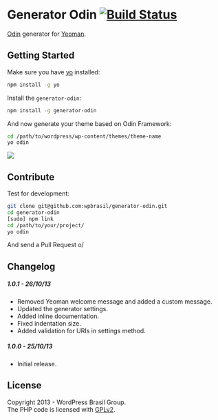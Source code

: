 # Generator Odin [![Build Status](https://secure.travis-ci.org/wpbrasil/generator-odin.png?branch=master)](https://travis-ci.org/wpbrasil/generator-odin)

[Odin](http://wpod.in/) generator for [Yeoman](http://yeoman.io).

## Getting Started ##

Make sure you have [yo](https://github.com/yeoman/yo) installed: 

```bash
npm install -g yo
```

Install the `generator-odin`:

```bash
npm install -g generator-odin
```

And now generate your theme based on Odin Framework:

```bash
cd /path/to/wordpress/wp-content/themes/theme-name
yo odin
```

![](http://i.imgur.com/9iqVrMX.png)

## Contribute ##

Test for development:

```bash
git clone git@github.com:wpbrasil/generator-odin.git
cd generator-odin
[sudo] npm link
cd /path/to/your/project/
yo odin
```

And send a Pull Request o/

## Changelog ##

##### 1.0.1 - 26/10/13 #####

* Removed Yeoman welcome message and added a custom message.
* Updated the generator settings.
* Added inline documentation.
* Fixed indentation size.
* Added validation for URIs in settings method.

##### 1.0.0 - 25/10/13 #####

* Initial release.

## License ##

Copyright 2013 - WordPress Brasil Group.  
The PHP code is licensed with [GPLv2](http://www.gnu.org/licenses/gpl-2.0.txt).

